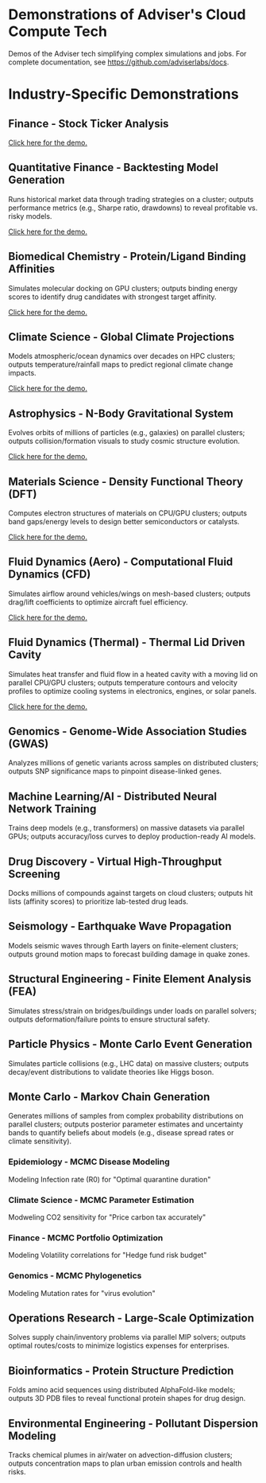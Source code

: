 # Demonstrations of Adviser's Cloud Compute Tech
Demos of the Adviser tech simplifying complex simulations and jobs. For
complete documentation, see https://github.com/adviserlabs/docs.

# Industry-Specific Demonstrations

## Finance - Stock Ticker Analysis

[Click here for the demo.](Finance-TickerAnalysis/)

## Quantitative Finance - Backtesting Model Generation
Runs historical market data through trading strategies on a cluster; outputs
performance metrics (e.g., Sharpe ratio, drawdowns) to reveal profitable vs.
risky models.

[Click here for the demo.](QuantitativeFinance-BacktestingModelGeneration/)

## Biomedical Chemistry - Protein/Ligand Binding Affinities
Simulates molecular docking on GPU clusters; outputs binding energy scores to
identify drug candidates with strongest target affinity.

[Click here for the demo.](Biomed-MolecularDynamics/)

## Climate Science - Global Climate Projections
Models atmospheric/ocean dynamics over decades on HPC clusters; outputs
temperature/rainfall maps to predict regional climate change impacts.

[Click here for the demo.](Climate-GlobalClimateProjections/)

## Astrophysics - N-Body Gravitational System
Evolves orbits of millions of particles (e.g., galaxies) on parallel clusters;
outputs collision/formation visuals to study cosmic structure evolution.

[Click here for the demo.](Astrophysics-NbodyGravitationalSystem/)

## Materials Science - Density Functional Theory (DFT)
Computes electron structures of materials on CPU/GPU clusters; outputs band
gaps/energy levels to design better semiconductors or catalysts.

[Click here for the demo.](Materials-DensityFunctionalTheory/)

## Fluid Dynamics (Aero) - Computational Fluid Dynamics (CFD)
Simulates airflow around vehicles/wings on mesh-based clusters; outputs
drag/lift coefficients to optimize aircraft fuel efficiency.

[Click here for the demo.](Aerospace-ComputationalFluidDynamics/)

## Fluid Dynamics (Thermal) - Thermal Lid Driven Cavity
Simulates heat transfer and fluid flow in a heated cavity with a moving lid on
parallel CPU/GPU clusters; outputs temperature contours and velocity profiles
to optimize cooling systems in electronics, engines, or solar panels.

[Click here for the demo.](FluidDynamics-ThermalLidDrivenCavity/)

## Genomics - Genome-Wide Association Studies (GWAS)
Analyzes millions of genetic variants across samples on distributed clusters;
outputs SNP significance maps to pinpoint disease-linked genes.

## Machine Learning/AI - Distributed Neural Network Training
Trains deep models (e.g., transformers) on massive datasets via parallel GPUs;
outputs accuracy/loss curves to deploy production-ready AI models.

## Drug Discovery - Virtual High-Throughput Screening
Docks millions of compounds against targets on cloud clusters; outputs hit
lists (affinity scores) to prioritize lab-tested drug leads.

## Seismology - Earthquake Wave Propagation
Models seismic waves through Earth layers on finite-element clusters; outputs
ground motion maps to forecast building damage in quake zones.

## Structural Engineering - Finite Element Analysis (FEA)
Simulates stress/strain on bridges/buildings under loads on parallel solvers;
outputs deformation/failure points to ensure structural safety.

## Particle Physics - Monte Carlo Event Generation
Simulates particle collisions (e.g., LHC data) on massive clusters; outputs
decay/event distributions to validate theories like Higgs boson.

## Monte Carlo - Markov Chain Generation
Generates millions of samples from complex probability distributions on
parallel clusters; outputs posterior parameter estimates and uncertainty bands
to quantify beliefs about models (e.g., disease spread rates or climate
sensitivity).

### Epidemiology - MCMC Disease Modeling
Modeling Infection rate (R0) for "Optimal quarantine duration"

### Climate Science - MCMC Parameter Estimation
Modweling CO2 sensitivity for "Price carbon tax accurately"

### Finance - MCMC Portfolio Optimization
Modeling Volatility correlations for "Hedge fund risk budget"

### Genomics - MCMC Phylogenetics
Modeling Mutation rates for "virus evolution"

## Operations Research - Large-Scale Optimization
Solves supply chain/inventory problems via parallel MIP solvers; outputs
optimal routes/costs to minimize logistics expenses for enterprises.

## Bioinformatics - Protein Structure Prediction
Folds amino acid sequences using distributed AlphaFold-like models; outputs 3D
PDB files to reveal functional protein shapes for drug design.

## Environmental Engineering - Pollutant Dispersion Modeling
Tracks chemical plumes in air/water on advection-diffusion clusters; outputs
concentration maps to plan urban emission controls and health risks.

